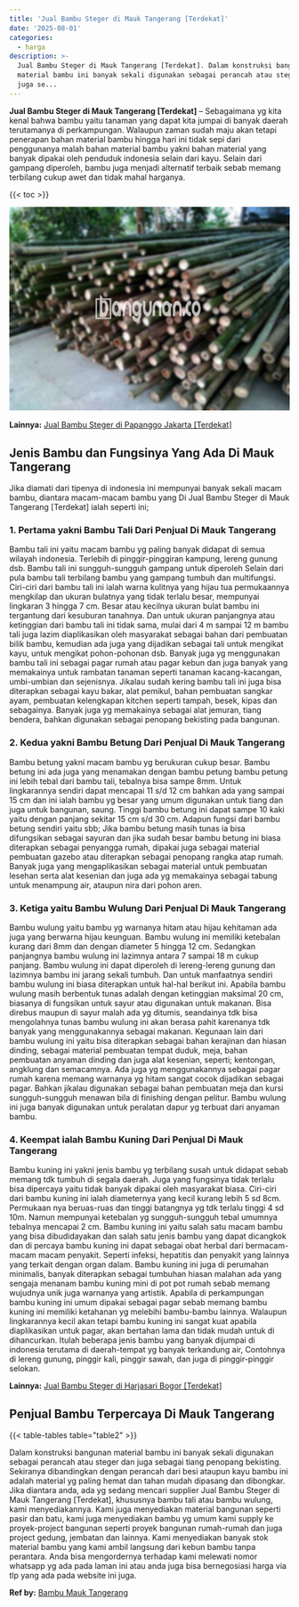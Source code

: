```yaml
---
title: 'Jual Bambu Steger di Mauk Tangerang [Terdekat]'
date: '2025-08-01'
categories:
  - harga
description: >-
  Jual Bambu Steger di Mauk Tangerang [Terdekat]. Dalam konstruksi bangunan
  material bambu ini banyak sekali digunakan sebagai perancah atau steger dan
  juga se...
---
```


**Jual Bambu Steger di Mauk Tangerang \[Terdekat\]** – Sebagaimana yg kita kenal bahwa bambu yaitu tanaman yang dapat kita jumpai di banyak daerah terutamanya di perkampungan. Walaupun zaman sudah maju akan tetapi penerapan bahan material bambu hingga hari ini tidak sepi dari penggunanya malah bahan material bambu yakni bahan material yang banyak dipakai oleh penduduk indonesia selain dari kayu. Selain dari gampang diperoleh, bambu juga menjadi alternatif terbaik sebab memang terbilang cukup awet dan tidak mahal harganya.

{{< toc >}}

![Jual Bambu Steger di Mauk Tangerang [Terdekat]](/images/jual-bambu-tali-20.png)

**Lainnya:** [Jual Bambu Steger di Papanggo Jakarta \[Terdekat\]](https://bambu.bangunan.co/jual-bambu-steger-di-papanggo-jakarta-terdekat/)

## Jenis Bambu dan Fungsinya Yang Ada Di Mauk Tangerang

Jika diamati dari tipenya di indonesia ini mempunyai banyak sekali macam bambu, diantara macam-macam bambu yang Di Jual Bambu Steger di Mauk Tangerang \[Terdekat\] ialah seperti ini;

### 1\. Pertama yakni Bambu Tali Dari Penjual Di Mauk Tangerang

Bambu tali ini yaitu macam bambu yg paling banyak didapat di semua wilayah indonesia. Terlebih di pinggir-pinggiran kampung, lereng gunung dsb. Bambu tali ini sungguh-sungguh gampang untuk diperoleh Selain dari pula bambu tali terbilang bambu yang gampang tumbuh dan multifungsi. Ciri-ciri dari bambu tali ini ialah warna kulitnya yang hijau tua permukaannya mengkilap dan ukuran bulatnya yang tidak terlalu besar, mempunyai lingkaran 3 hingga 7 cm. Besar atau kecilnya ukuran bulat bambu ini tergantung dari kesuburan tanahnya. Dan untuk ukuran panjangnya atau ketinggian dari bambu tali ini tidak sama, mulai dari 4 m sampai 12 m bambu tali juga lazim diaplikasikan oleh masyarakat sebagai bahan dari pembuatan bilik bambu, kemudian ada juga yang dijadikan sebagai tali untuk mengikat kayu, untuk mengikat pohon-pohonan dsb. Banyak juga yg menggunakan bambu tali ini sebagai pagar rumah atau pagar kebun dan juga banyak yang memakainya untuk rambatan tanaman seperti tanaman kacang-kacangan, umbi-umbian dan sejenisnya. Jikalau sudah kering bambu tali ini juga bisa diterapkan sebagai kayu bakar, alat pemikul, bahan pembuatan sangkar ayam, pembuatan kelengkapan kitchen seperti tampah, besek, kipas dan sebagainya. Banyak juga yg memakainya sebagai alat jemuran, tiang bendera, bahkan digunakan sebagai penopang bekisting pada bangunan.

### 2\. Kedua yakni Bambu Betung Dari Penjual Di Mauk Tangerang

Bambu betung yakni macam bambu yg berukuran cukup besar. Bambu betung ini ada juga yang menamakan dengan bambu petung bambu petung ini lebih tebal dari bambu tali, tebalnya bisa sampe 8mm. Untuk lingkarannya sendiri dapat mencapai 11 s/d 12 cm bahkan ada yang sampai 15 cm dan ini ialah bambu yg besar yang umum digunakan untuk tiang dan juga untuk bangunan, saung. Tinggi bambu betung ini dapat sampe 10 kaki yaitu dengan panjang sekitar 15 cm s/d 30 cm. Adapun fungsi dari bambu betung sendiri yaitu sbb; Jika bambu betung masih tunas ia bisa difungsikan sebagai sayuran dan jika sudah besar bambu betung ini biasa diterapkan sebagai penyangga rumah, dipakai juga sebagai material pembuatan gazebo atau diterapkan sebagai penopang rangka atap rumah. Banyak juga yang mengaplikasikan sebagai material untuk pembuatan lesehan serta alat kesenian dan juga ada yg memakainya sebagai tabung untuk menampung air, ataupun nira dari pohon aren.

### 3\. Ketiga yaitu Bambu Wulung Dari Penjual Di Mauk Tangerang

Bambu wulung yaitu bambu yg warnanya hitam atau hijau kehitaman ada juga yang berwarna hijau keunguan. Bambu wulung ini memiliki ketebalan kurang dari 8mm dan dengan diameter 5 hingga 12 cm. Sedangkan panjangnya bambu wulung ini lazimnya antara 7 sampai 18 m cukup panjang. Bambu wulung ini dapat diperoleh di lereng-lereng gunung dan lazimnya bambu ini jarang sekali tumbuh. Dan untuk manfaatnya sendiri bambu wulung ini biasa diterapkan untuk hal-hal berikut ini. Apabila bambu wulung masih berbentuk tunas adalah dengan ketinggian maksimal 20 cm, biasanya di fungsikan untuk sayur atau digunakan untuk makanan. Bisa direbus maupun di sayur malah ada yg ditumis, seandainya tdk bisa mengolahnya tunas bambu wulung ini akan berasa pahit karenanya tdk banyak yang menggunakannya sebagai makanan. Kegunaan lain dari bambu wulung ini yaitu bisa diterapkan sebagai bahan kerajinan dan hiasan dinding, sebagai material pembuatan tempat duduk, meja, bahan pembuatan anyaman dinding dan juga alat kesenian, seperti; kentongan, angklung dan semacamnya. Ada juga yg menggunakannya sebagai pagar rumah karena memang warnanya yg hitam sangat cocok dijadikan sebagai pagar. Bahkan jikalau digunakan sebagai bahan pembuatan meja dan kursi sungguh-sungguh menawan bila di finishing dengan pelitur. Bambu wulung ini juga banyak digunakan untuk peralatan dapur yg terbuat dari anyaman bambu.

### 4\. Keempat ialah Bambu Kuning Dari Penjual Di Mauk Tangerang

Bambu kuning ini yakni jenis bambu yg terbilang susah untuk didapat sebab memang tdk tumbuh di segala daerah. Juga yang fungsinya tidak terlalu bisa dipercaya yaitu tidak banyak dipakai oleh masyarakat biasa. Ciri-ciri dari bambu kuning ini ialah diameternya yang kecil kurang lebih 5 sd 8cm. Permukaan nya beruas-ruas dan tinggi batangnya yg tdk terlalu tinggi 4 sd 10m. Namun mempunyai ketebalan yg sungguh-sungguh tebal umumnya tebalnya mencapai 2 cm. Bambu kuning ini yaitu salah satu macam bambu yang bisa dibudidayakan dan salah satu jenis bambu yang dapat dicangkok dan di percaya bambu kuning ini dapat sebagai obat herbal dari bermacam-macam macam penyakit. Seperti infeksi, hepatitis dan penyakit yang lainnya yang terkait dengan organ dalam. Bambu kuning ini juga di perumahan minimalis, banyak diterapkan sebagai tumbuhan hiasan malahan ada yang sengaja menanam bambu kuning mini di pot pot rumah sebab memang wujudnya unik juga warnanya yang artistik. Apabila di perkampungan bambu kuning ini umum dipakai sebagai pagar sebab memang bambu kuning ini memiliki ketahanan yg melebihi bambu-bambu lainnya. Walaupun lingkarannya kecil akan tetapi bambu kuning ini sangat kuat apabila diaplikasikan untuk pagar, akan bertahan lama dan tidak mudah untuk di dihancurkan. Itulah beberapa jenis bambu yang banyak dijumpai di indonesia terutama di daerah-tempat yg banyak terkandung air, Contohnya di lereng gunung, pinggir kali, pinggir sawah, dan juga di pinggir-pinggir selokan.

**Lainnya:** [Jual Bambu Steger di Harjasari Bogor \[Terdekat\]](https://bambu.bangunan.co/jual-bambu-steger-di-harjasari-bogor-terdekat/)

## Penjual Bambu Terpercaya Di Mauk Tangerang

{{< table-tables table="table2" >}}

Dalam konstruksi bangunan material bambu ini banyak sekali digunakan sebagai perancah atau steger dan juga sebagai tiang penopang bekisting. Sekiranya dibandingkan dengan perancah dari besi ataupun kayu bambu ini adalah material yg paling hemat dan tahan mudah dipasang dan dibongkar. Jika diantara anda, ada yg sedang mencari supplier Jual Bambu Steger di Mauk Tangerang \[Terdekat\], khususnya bambu tali atau bambu wulung, kami menyediakannya. Kami juga menyediakan material bangunan seperti pasir dan batu, kami juga menyediakan bambu yg umum kami supply ke proyek-project bangunan seperti proyek bangunan rumah-rumah dan juga project gedung, jembatan dan lainnya. Kami menyediakan banyak stok material bambu yang kami ambil langsung dari kebun bambu tanpa perantara. Anda bisa mengordernya terhadap kami melewati nomor whatsapp yg ada pada laman ini atau anda juga bisa bernegosiasi harga via tlp yang ada pada website ini juga.

**Ref by:** [Bambu Mauk Tangerang](https://id.wikipedia.org/wiki/Bambu)
